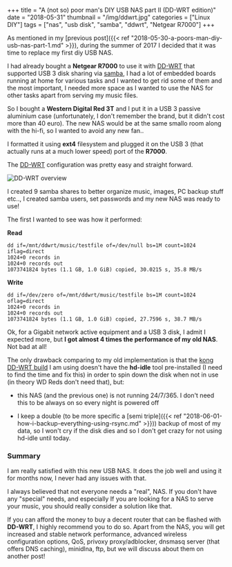 +++
title = "A (not so) poor man's DIY USB NAS part II (DD-WRT edition)"
date = "2018-05-31"
thumbnail = "/img/ddwrt.jpg"
categories = ["Linux DIY"]
tags = ["nas", "usb disk", "samba", "ddwrt", "Netgear R7000"]
+++

As mentioned in my [previous post]({{< ref "2018-05-30-a-poors-man-diy-usb-nas-part-1.md" >}}), during the summer of 2017 I decided that it was time to replace my first diy USB NAS. 

I had already bought a **Netgear R7000**  to use it with [DD-WRT](https://dd-wrt.com/) that supported USB 3 disk sharing via [samba](https://www.samba.org/), I had a lot of embedded boards running at home for various tasks and I wanted to get rid some of them and the most important, I needed more space as I wanted to use the NAS for other tasks apart from serving my music files.

So I bought a **Western Digital Red 3T** and I put it in a  USB 3 passive aluminium case (unfortunately, I don't remember the brand, but it didn't cost more than 40 euro). The new NAS would be at the same smallo room along with the hi-fi, so I wanted to avoid any new fan..

 I formatted it using **ext4** filesystem and plugged it on the USB 3 (that actually runs at a much lower speed) port of the **R7000**.

 The [DD-WRT](https://dd-wrt.com/) configuration was pretty easy and straight forward. 
 
 ![DD-WRT overview](/img/ddwrt-samba.jpg  "DD-WRT")
 
 I created 9 samba shares to better organize music, images, PC backup stuff etc.., I created samba users, set passwords and my new NAS was ready to use!
 
 The first I wanted to see was how it performed:
 
 
**Read**

	dd if=/mnt/ddwrt/music/testfile of=/dev/null bs=1M count=1024 iflag=direct
	1024+0 records in
	1024+0 records out
	1073741824 bytes (1.1 GB, 1.0 GiB) copied, 30.0215 s, 35.8 MB/s


**Write**

	dd if=/dev/zero of=/mnt/ddwrt/music/testfile bs=1M count=1024 oflag=direct
	1024+0 records in
	1024+0 records out
	1073741824 bytes (1.1 GB, 1.0 GiB) copied, 27.7596 s, 38.7 MB/s



Ok, for a Gigabit network active equipment and a USB 3 disk, I admit I expected more, but **I got almost 4 times the performance of my old NAS**. Not bad at all! 

The only drawback comparing to my old implementation is that the [kong DD-WRT build](http://www.desipro.de/ddwrt/K3-AC-Arm/Supported%20Models) I am using doesn't have the **hd-idle** tool pre-installed  (I need to find the time and fix this) in order to spin down the disk when not in use (in theory WD Reds don't need that), but:



- this NAS (and the previous one) is not running 24/7/365. I don't need this to be always on so every night is powered off

- I keep a double (to be more specific a [semi triple]({{< ref "2018-06-01-how-i-backup-everything-using-rsync.md" >}})) backup of most of my data, so I won't cry if the disk dies and so I don't get crazy for not using hd-idle until today.

### Summary

I am really satisfied with this new USB NAS. It does the job well and using it for months now, I never had any issues with that. 

I always believed that not everyone needs a "real",  NAS. If you don't have any "special" needs, and especially If you are looking for a NAS to serve your music, you should really consider a solution like that. 

If you can afford the money to buy a decent router that can be flashed with **DD-WRT**, I highly recommend you to do so. Apart from the NAS, you will get increased and stable network performance, advanced wireless configuration options, QoS, privoxy proxy/adblocker, dnsmasq server (that offers DNS caching), minidlna, ftp, but we will discuss about them on another post!

